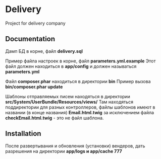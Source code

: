 Delivery
========

Project for delivery company

Documentation
-------------

Дамп БД в корне, файл **delivery.sql**

Пример файла настроек в корне, файл **parameters.yml.example**
Этот файл должен находиться в **app/config** и должен называться **parameters.yml**

Файл **composer.phar** находиться в директории **bin**
Пример вызова **bin/composer.phar update**

Шаблоны отправляемых писем находяться в директории **src/System/UserBundle/Resources/views/**
Там находяться поддиректории для разных контроллеров, файлы шаблонов имеют в названии (в конце названия) **Email.html.twig** за исключением файла **checkEmail.html.twig** - это не файл шаблона.

Installation
------------ 

После развертывания и обновления (установки) вендеров, дать разрешения на директории **app/logs и app/cache 777**
    